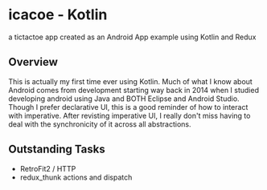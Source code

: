 # icacoe - Kotlin

a tictactoe app created as an Android App example using Kotlin and Redux

## Overview

This is actually my first time ever using Kotlin. Much of what I know about Android comes from development starting way back in 2014 when I studied developing android using Java and BOTH Eclipse and Android Studio. Though I prefer declarative UI, this is a good reminder of how to interact with imperative. After revisting imperative UI, I really don't miss having to deal with the synchronicity of it across all abstractions.

## Outstanding Tasks

- RetroFit2 / HTTP
- redux_thunk actions and dispatch